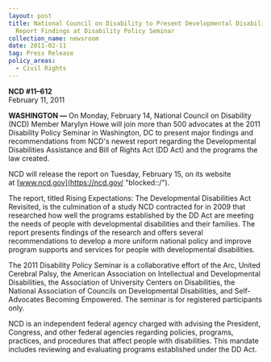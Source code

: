 ```yaml
---
layout: post
title: National Council on Disability to Present Developmental Disabilities Act
  Report Findings at Disability Policy Seminar
collection_name: newsroom
date: 2011-02-11
tag: Press Release
policy_areas:
  - Civil Rights
---
```

**NCD #11–612**\
February 11, 2011

**WASHINGTON —** On Monday, February 14, National Council on Disability (NCD) Member Marylyn Howe will join more than 500 advocates at the 2011 Disability Policy Seminar in Washington, DC to present major findings and recommendations from NCD's newest report regarding the Developmental Disabilities Assistance and Bill of Rights Act (DD Act) and the programs the law created.

NCD will release the report on Tuesday, February 15, on its website at [www.ncd.gov](https://ncd.gov/ "blocked::/").

The report, titled Rising Expectations: The Developmental Disabilities Act Revisited, is the culmination of a study NCD contracted for in 2009 that researched how well the programs established by the DD Act are meeting the needs of people with developmental disabilities and their families. The report presents findings of the research and offers several recommendations to develop a more uniform national policy and improve program supports and services for people with developmental disabilities.

The 2011 Disability Policy Seminar is a collaborative effort of the Arc, United Cerebral Palsy, the American Association on Intellectual and Developmental Disabilities, the Association of University Centers on Disabilities, the National Association of Councils on Developmental Disabilities, and Self-Advocates Becoming Empowered. The seminar is for registered participants only.

NCD is an independent federal agency charged with advising the President, Congress, and other federal agencies regarding policies, programs, practices, and procedures that affect people with disabilities. This mandate includes reviewing and evaluating programs established under the DD Act.